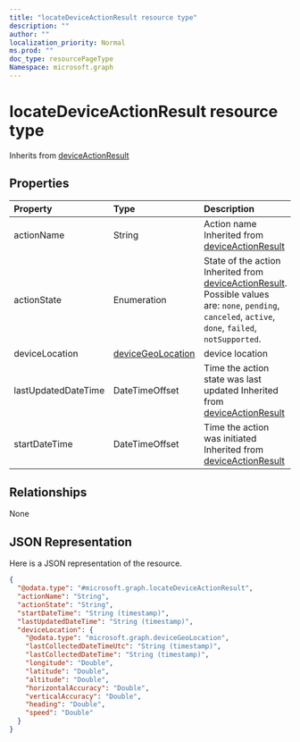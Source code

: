 ```yaml
---
title: "locateDeviceActionResult resource type"
description: ""
author: ""
localization_priority: Normal
ms.prod: ""
doc_type: resourcePageType
Namespace: microsoft.graph
---
```



# locateDeviceActionResult resource type




Inherits from [deviceActionResult](../resources/deviceActionResult.md)

## Properties
|Property|Type|Description|
|:---|:---|:---|
|actionName|String|Action name Inherited from [deviceActionResult](../resources/intune-devices-deviceActionResult.md)|
|actionState|Enumeration|State of the action Inherited from [deviceActionResult](../resources/intune-devices-deviceActionResult.md). Possible values are: `none`, `pending`, `canceled`, `active`, `done`, `failed`, `notSupported`.|
|deviceLocation|[deviceGeoLocation](../resources/intune-devices-deviceGeoLocation.md)|device location|
|lastUpdatedDateTime|DateTimeOffset|Time the action state was last updated Inherited from [deviceActionResult](../resources/intune-devices-deviceActionResult.md)|
|startDateTime|DateTimeOffset|Time the action was initiated Inherited from [deviceActionResult](../resources/intune-devices-deviceActionResult.md)|

## Relationships
None

## JSON Representation
Here is a JSON representation of the resource.
<!-- {
  "blockType": "resource",
  "@odata.type": "microsoft.graph.locateDeviceActionResult"
}
-->
``` json
{
  "@odata.type": "#microsoft.graph.locateDeviceActionResult",
  "actionName": "String",
  "actionState": "String",
  "startDateTime": "String (timestamp)",
  "lastUpdatedDateTime": "String (timestamp)",
  "deviceLocation": {
    "@odata.type": "microsoft.graph.deviceGeoLocation",
    "lastCollectedDateTimeUtc": "String (timestamp)",
    "lastCollectedDateTime": "String (timestamp)",
    "longitude": "Double",
    "latitude": "Double",
    "altitude": "Double",
    "horizontalAccuracy": "Double",
    "verticalAccuracy": "Double",
    "heading": "Double",
    "speed": "Double"
  }
}
```

